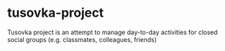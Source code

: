 # tusovka-project
Tusovka project is an attempt to manage day-to-day activities for closed social groups (e.g. classmates, colleagues, friends)
